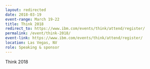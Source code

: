 ```yaml
---
layout: redirected
date: 2018-03-19
event-range: March 19-22
title: Think 2018
redirect_to: https://www.ibm.com/events/think/attend/register/
permalink: /event/think-2018/
event-link: https://www.ibm.com/events/think/attend/register/
location: Las Vegas, NV
role: Speaking & sponsor
---
```

Think 2018
